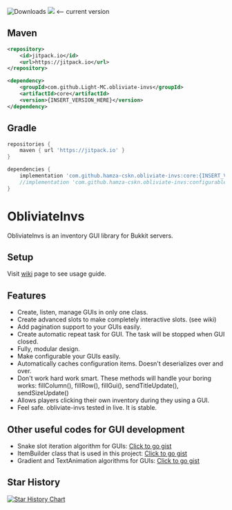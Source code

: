 ![Downloads](https://jitpack.io/v/Light-MC/obliviate-invs/month.svg) [![](https://jitpack.io/v/Light-MC/obliviate-invs.svg)](https://jitpack.io/#Light-MC/obliviate-invs) <-- current version

## Maven

```xml
<repository>
    <id>jitpack.io</id>
    <url>https://jitpack.io</url>
</repository>

<dependency>
    <groupId>com.github.Light-MC.obliviate-invs</groupId>
    <artifactId>core</artifactId>
    <version>{INSERT_VERSION_HERE}</version>
</dependency>
```
## Gradle
```gradle
repositories {
    maven { url 'https://jitpack.io' }
}

dependencies {
    implementation 'com.github.hamza-cskn.obliviate-invs:core:{INSERT_VERSION_HERE}'
    //implementation 'com.github.hamza-cskn.obliviate-invs:configurablegui:{INSERT_VERSION_HERE}'
}
```

# ObliviateInvs

ObliviateInvs is an inventory GUI library for Bukkit servers.

## Setup

Visit [wiki](https://github.com/Light-MC/obliviate-invs/wiki/) page to see usage guide.

## Features

- Create, listen, manage GUIs in only one class.
- Create advanced slots to make completely interactive slots. (see wiki)
- Add pagination support to your GUIs easily.
- Create automatic repeat task for GUI. The task will be stopped when GUI closed.
- Fully, modular design.
- Make configurable your GUIs easily.
- Automatically caches configuration items. Doesn't deserializes over and over.
- Don't work hard work smart. These methods will handle your boring works: fillColumn(), fillRow(), fillGui(), sendTitleUpdate(), sendSizeUpdate()
- Allows players clicking their own inventory during they using a GUI.
- Feel safe. obliviate-invs tested in live. It is stable.

## Other useful codes for GUI development

* Snake slot iteration algorithm for
  GUIs: [Click to go gist](https://gist.github.com/hamza-cskn/67c241c099d26e933a7662ba906322ce)
* ItemBuilder class that is used in this
  project: [Click to go gist](https://gist.github.com/hamza-cskn/af71812e9235025be348f2600502d6cd)
* Gradient and TextAnimation algorithms for
  GUIs: [Click to go gist](https://gist.github.com/hamza-cskn/c741466e33bb359210de3a24bb52c7c6)

## Star History

<a href="https://star-history.com/#hamza-cskn/obliviate-invs&Date">
  <picture>
    <source media="(prefers-color-scheme: dark)" srcset="https://api.star-history.com/svg?repos=hamza-cskn/obliviate-invs&type=Date&theme=dark" />
    <source media="(prefers-color-scheme: light)" srcset="https://api.star-history.com/svg?repos=hamza-cskn/obliviate-invs&type=Date" />
    <img alt="Star History Chart" src="https://api.star-history.com/svg?repos=hamza-cskn/obliviate-invs&type=Date" />
  </picture>
</a>

